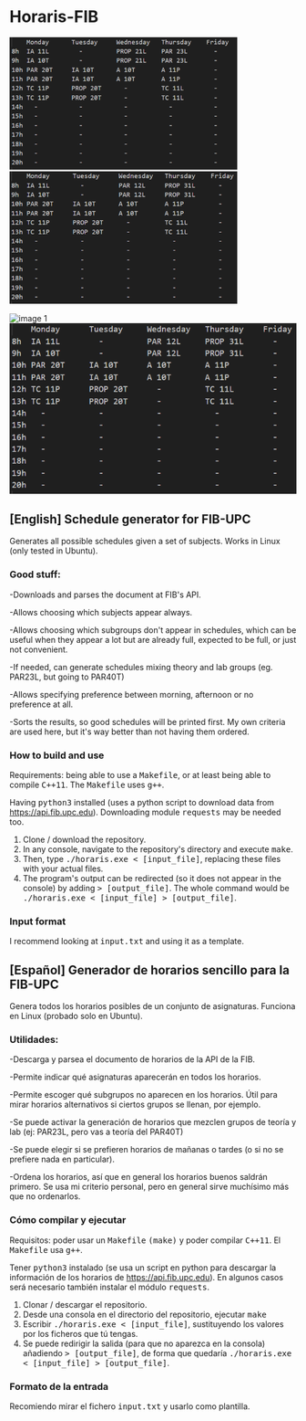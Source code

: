 # Horaris-FIB

<img src="https://raw.githubusercontent.com/DarkJaslo/Horaris-FIB/master/img/screenshot1.PNG" alt="image 1" width="400" height="232"> <img src="https://raw.githubusercontent.com/DarkJaslo/Horaris-FIB/master/img/screenshot2.PNG" alt="image 2" width="400" height="232">

![image 1](img/screenshot1.PNGraw=true)
![image 2](img/screenshot2.PNG?raw=true)

## [English] Schedule generator for FIB-UPC 
Generates all possible schedules given a set of subjects. Works in Linux (only tested in Ubuntu).
### Good stuff:
-Downloads and parses the document at FIB's API.

-Allows choosing which subjects appear always.

-Allows choosing which subgroups don't appear in schedules, which can be useful when they appear a lot but are already full, expected to be full, or just not convenient.

-If needed, can generate schedules mixing theory and lab groups (eg. PAR23L, but going to PAR40T)

-Allows specifying preference between morning, afternoon or no preference at all.

-Sorts the results, so good schedules will be printed first. My own criteria are used here, but it's way better than not having them ordered.

### How to build and use
Requirements: being able to use a <tt>Makefile</tt>, or at least being able to compile <tt>C++11</tt>. The <tt>Makefile</tt> uses <tt>g++</tt>.

Having <tt>python3</tt> installed (uses a python script to download data from https://api.fib.upc.edu). Downloading module <tt>requests</tt> may be needed too.

1. Clone / download the repository.
2. In any console, navigate to the repository's directory and execute <tt>make</tt>.
3. Then, type <tt>./horaris.exe < [input_file]</tt>, replacing these files with your actual files.
4. The program's output can be redirected (so it does not appear in the console) by adding <tt> > [output_file]</tt>. The whole command would be <tt>./horaris.exe < [input_file] > [output_file]</tt>.

### Input format

I recommend looking at <tt>input.txt</tt> and using it as a template.

## [Español] Generador de horarios sencillo para la FIB-UPC 
Genera todos los horarios posibles de un conjunto de asignaturas. Funciona en Linux (probado solo en Ubuntu).
### Utilidades: 

-Descarga y parsea el documento de horarios de la API de la FIB.

-Permite indicar qué asignaturas aparecerán en todos los horarios.

-Permite escoger qué subgrupos no aparecen en los horarios. Útil para mirar horarios alternativos si ciertos grupos se llenan, por ejemplo.

-Se puede activar la generación de horarios que mezclen grupos de teoría y lab (ej: PAR23L, pero vas a teoría del PAR40T)

-Se puede elegir si se prefieren horarios de mañanas o tardes (o si no se prefiere nada en particular).

-Ordena los horarios, así que en general los horarios buenos saldrán primero. Se usa mi criterio personal, pero en general sirve muchísimo más que no ordenarlos.

### Cómo compilar y ejecutar
Requisitos: poder usar un <tt>Makefile</tt> <tt>(make)</tt> y poder compilar <tt>C++11</tt>. El <tt>Makefile</tt> usa <tt>g++</tt>.

Tener <tt>python3</tt> instalado (se usa un script en python para descargar la información de los horarios de https://api.fib.upc.edu). En algunos casos será necesario también instalar el módulo <tt>requests</tt>.

1. Clonar / descargar el repositorio.
2. Desde una consola en el directorio del repositorio, ejecutar <tt>make</tt> 
3. Escribir <tt>./horaris.exe < [input_file]</tt>, sustituyendo los valores por los ficheros que tú tengas.
4. Se puede redirigir la salida (para que no aparezca en la consola) añadiendo <tt> > [output_file]</tt>, de forma que quedaría <tt>./horaris.exe < [input_file] > [output_file]</tt>.

### Formato de la entrada

Recomiendo mirar el fichero <tt>input.txt</tt> y usarlo como plantilla.